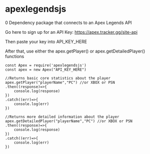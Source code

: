 # apexlegendsjs

0 Dependency package that connects to an Apex Legends API

Go here to sign up for an API Key: https://apex.tracker.gg/site-api

Then paste your key into API_KEY_HERE

After that, use either the apex.getPlayer() or apex.getDetailedPlayer() functions

```
const Apex = require('apexlegendsjs')
const apex = new Apex("API_KEY_HERE")

//Returns basic core statistics about the player
apex.getPlayer("playerName","PC") //or XBOX or PSN
.then((response)=>{
    console.log(response)
})
.catch((err)=>{
    console.log(err)
})

//Returns more detailed information about the player
apex.getDetailedPlayer("playerName","PC") //or XBOX or PSN
.then((response)=>{
    console.log(response)
})
.catch((err)=>{
    console.log(err)
})
```

